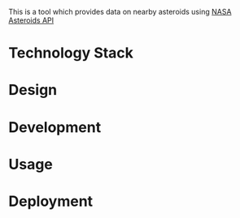 This is a tool which provides data on nearby asteroids using [NASA Asteroids API](https://api.nasa.gov/)

# Technology Stack

# Design

# Development

# Usage

# Deployment
